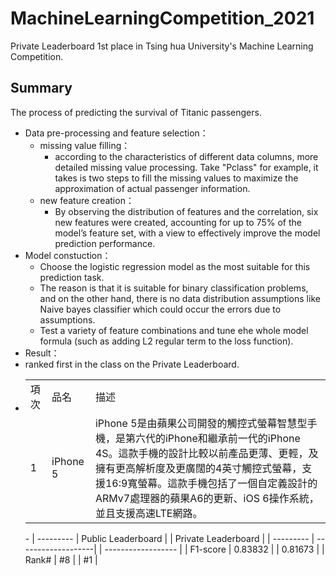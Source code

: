 # MachineLearningCompetition_2021
Private Leaderboard 1st place in Tsing hua University's Machine Learning Competition.

## Summary
The process of predicting the survival of Titanic passengers.
- Data pre-processing and feature selection：
  - missing value filling：
    - according to the characteristics of different data columns, more detailed missing value processing. Take "Pclass" for example, it takes is two steps to fill the missing values to maximize the approximation of actual passenger information. 
  - new feature creation：
    -  By observing the distribution of features and the correlation, six new features were created, accounting for up to 75% of the model’s feature set, with a view to effectively improve the model prediction performance.
- Model constuction：
  -  Choose the logistic regression model as the most suitable for this prediction task.
  -  The reason is that it is suitable for binary classification problems, and on the other hand, there is no data distribution assumptions like Naive bayes classifier which could occur the errors due to assumptions.
  -  Test a variety of feature combinations and tune ehe whole model formula (such as adding L2 regular term to the loss function).
-  Result：
  -  ranked first in the class on the Private Leaderboard.
  -  <table>
  <tr>
    <td>項次</td>
    <td>品名</td>
    <td>描述</td>
  </tr>
  <tr>
    <td>1</td>
    <td>iPhone 5</td>
    <td>iPhone 5是由蘋果公司開發的觸控式螢幕智慧型手機，是第六代的iPhone和繼承前一代的iPhone 4S。這款手機的設計比較以前產品更薄、更輕，及擁有更高解析度及更廣闊的4英寸觸控式螢幕，支援16:9寬螢幕。這款手機包括了一個自定義設計的ARMv7處理器的蘋果A6的更新、iOS 6操作系統，並且支援高速LTE網路。</td>
  </tr>
</table>
  -  | --------- | Public Leaderboard | | Private Leaderboard |
     | --------- | -------------------| | ------------------  |
     |  F1-score |      0.83832       | |       0.81673       |
     |    Rank#  |         #8         | |          #1         |
